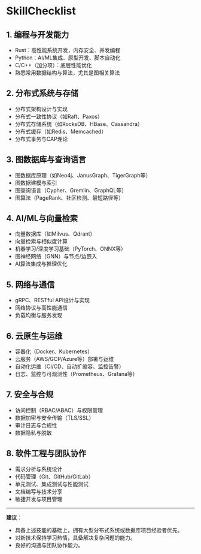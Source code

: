 # SkillChecklist

## 1. 编程与开发能力
- Rust：高性能系统开发，内存安全、并发编程
- Python：AI/ML集成、原型开发、脚本自动化
- C/C++（加分项）：底层性能优化
- 熟悉常用数据结构与算法，尤其是图相关算法

## 2. 分布式系统与存储
- 分布式架构设计与实现
- 分布式一致性协议（如Raft、Paxos）
- 分布式存储系统（如RocksDB、HBase、Cassandra）
- 分布式缓存（如Redis、Memcached）
- 分布式事务与CAP理论

## 3. 图数据库与查询语言
- 图数据库原理（如Neo4j、JanusGraph、TigerGraph等）
- 图数据建模与索引
- 图查询语言（Cypher、Gremlin、GraphQL等）
- 图算法（PageRank、社区检测、最短路径等）

## 4. AI/ML与向量检索
- 向量数据库（如Milvus、Qdrant）
- 向量检索与相似度计算
- 机器学习/深度学习基础（PyTorch、ONNX等）
- 图神经网络（GNN）与节点/边嵌入
- AI算法集成与推理优化

## 5. 网络与通信
- gRPC、RESTful API设计与实现
- 网络协议与高性能通信
- 负载均衡与服务发现

## 6. 云原生与运维
- 容器化（Docker、Kubernetes）
- 云服务（AWS/GCP/Azure等）部署与运维
- 自动化运维（CI/CD、自动扩缩容、监控告警）
- 日志、监控与可观测性（Prometheus、Grafana等）

## 7. 安全与合规
- 访问控制（RBAC/ABAC）与权限管理
- 数据加密与安全传输（TLS/SSL）
- 审计日志与合规性
- 数据隐私与脱敏

## 8. 软件工程与团队协作
- 需求分析与系统设计
- 代码管理（Git、GitHub/GitLab）
- 单元测试、集成测试与性能测试
- 文档编写与技术分享
- 敏捷开发与项目管理

---

**建议**：
- 具备上述技能的基础上，拥有大型分布式系统或数据库项目经验者优先。
- 对新技术保持学习热情，具备解决复杂问题的能力。
- 良好的沟通与团队协作能力。 
